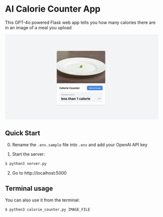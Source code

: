 # AI Calorie Counter App

This GPT-4o powered Flask web app tells you how many calories there are in an image of a meal you upload

![cover01.jpg](https://github.com/IgnatMaldive/calorie-counter/blob/main/Screenshot_2024-05-24_22-36-50.jpg)


## Quick Start

0. Rename the `.env.sample` file into `.env` and add your OpenAI API key

1. Start the server:

```sh
$ python3 server.py
```

2. Go to http://localhost:5000


## Terminal usage

You can also use it from the terminal:

```sh
$ python3 calorie_counter.py IMAGE_FILE
```
